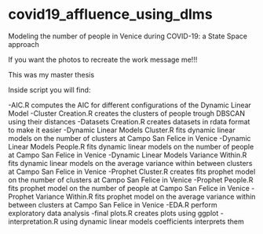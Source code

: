 # covid19_affluence_using_dlms
Modeling the number of people in Venice during COVID-19: a State Space approach

If you want the photos to recreate the work message me!!!

This was my master thesis

Inside script you will find:

-AIC.R computes the AIC for different configurations of the Dynamic Linear Model
-Cluster Creation.R creates the clusters of people trough DBSCAN using their distances 
-Datasets Creation.R creates datasets in rdata format to make it easier
-Dynamic Linear Models Cluster.R fits dynamic linear models on the number of clusters at Campo San Felice in Venice
-Dynamic Linear Models People.R fits dynamic linear models on the number of people at Campo San Felice in Venice
-Dynamic Linear Models Variance Within.R fits dynamic linear models on the average variance within between clusters at Campo San Felice in Venice
-Prophet Cluster.R creates fits prophet model on the number of clusters at Campo San Felice in Venice
-Prophet People.R fits prophet model on the number of people at Campo San Felice in Venice
-Prophet Variance Within.R fits prophet model on the average variance within between clusters at Campo San Felice in Venice
-EDA.R perform exploratory data analysis
-final plots.R creates plots using ggplot
-interpretation.R using dynamic linear models coefficients interprets them 
